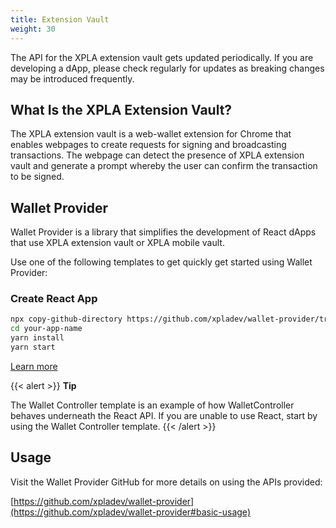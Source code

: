 ```yaml
---
title: Extension Vault
weight: 30
---
```


The API for the XPLA extension vault gets updated periodically. If you are developing a dApp, please check regularly for updates as breaking changes may be introduced frequently.

## What Is the XPLA Extension Vault?

The XPLA extension vault is a web-wallet extension for Chrome that enables webpages to create requests for signing and broadcasting transactions. The webpage can detect the presence of XPLA extension vault and generate a prompt whereby the user can confirm the transaction to be signed.

## Wallet Provider

Wallet Provider is a library that simplifies the development of React dApps that use XPLA extension vault or XPLA mobile vault.

Use one of the following templates to get quickly get started using Wallet Provider:

### Create React App

```sh
npx copy-github-directory https://github.com/xpladev/wallet-provider/tree/main/templates/create-react-app your-app-name
cd your-app-name
yarn install
yarn start
```

[Learn more](https://github.com/xpladev/wallet-provider/tree/main/templates/create-react-app)

{{< alert >}}
**Tip**

The Wallet Controller template is an example of how WalletController behaves underneath the React API. If you are unable to use React, start by using the Wallet Controller template.
{{< /alert >}}

## Usage

Visit the Wallet Provider GitHub for more details on using the APIs provided:

[https://github.com/xpladev/wallet-provider](https://github.com/xpladev/wallet-provider#basic-usage)
